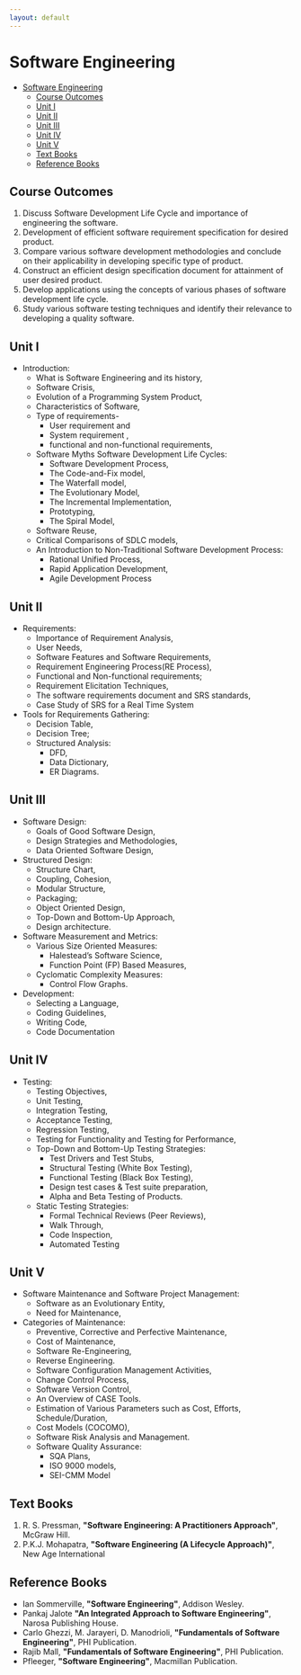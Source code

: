 ```yaml
---
layout: default
---
```


# Software Engineering

- [Software Engineering](#software-engineering)
  - [Course Outcomes](#course-outcomes)
  - [Unit I](#unit-i)
  - [Unit II](#unit-ii)
  - [Unit III](#unit-iii)
  - [Unit IV](#unit-iv)
  - [Unit V](#unit-v)
  - [Text Books](#text-books)
  - [Reference Books](#reference-books)

## Course Outcomes

1. Discuss Software Development Life Cycle and importance of 
   engineering the software.
2. Development of efficient software requirement specification 
   for desired product.
3. Compare various software development methodologies and conclude
   on their applicability in developing specific type of product.
4. Construct an efficient design specification document for 
   attainment of user desired product.
5. Develop applications using the concepts of various phases 
   of software development life cycle.
6. Study various software testing techniques and identify their
   relevance to developing a quality software.

## Unit I

- Introduction:
  - What is Software Engineering and its history, 
  - Software Crisis, 
  - Evolution of a Programming System Product, 
  - Characteristics of Software, 
  - Type of requirements- 
    - User requirement and 
    - System requirement ,
    - functional and non-functional requirements, 
  - Software Myths Software Development Life Cycles: 
    - Software Development Process, 
    - The Code-and-Fix model, 
    - The Waterfall model, 
    - The Evolutionary Model, 
    - The Incremental Implementation, 
    - Prototyping, 
    - The Spiral Model, 
  - Software Reuse, 
  - Critical Comparisons of SDLC models, 
  - An Introduction to Non-Traditional Software Development Process: 
    - Rational Unified Process, 
    - Rapid Application Development, 
    - Agile Development Process

## Unit II

- Requirements: 
  - Importance of Requirement Analysis, 
  - User Needs, 
  - Software Features and Software Requirements, 
  - Requirement Engineering Process(RE Process), 
  - Functional and Non-functional requirements;
  - Requirement Elicitation Techniques, 
  - The software requirements document and SRS standards, 
  - Case Study of SRS for a Real Time System
- Tools for Requirements Gathering: 
  - Decision Table, 
  - Decision Tree;
  - Structured Analysis: 
    - DFD, 
    - Data Dictionary, 
    - ER Diagrams.

## Unit III

- Software Design: 
  - Goals of Good Software Design, 
  - Design Strategies and Methodologies, 
  - Data Oriented Software Design, 
- Structured Design:
  - Structure Chart, 
  - Coupling, Cohesion,
  - Modular Structure, 
  - Packaging; 
  - Object Oriented Design, 
  - Top-Down and Bottom-Up Approach, 
  - Design architecture.
- Software Measurement and Metrics: 
  - Various Size Oriented Measures: 
    - Halestead’s Software Science, 
    - Function Point (FP) Based Measures, 
  - Cyclomatic Complexity Measures: 
    - Control Flow Graphs.
- Development: 
  - Selecting a Language, 
  - Coding Guidelines, 
  - Writing Code,
  - Code Documentation

## Unit IV

- Testing: 
  - Testing Objectives, 
  - Unit Testing, 
  - Integration Testing, 
  - Acceptance Testing, 
  - Regression Testing, 
  - Testing for Functionality and Testing for Performance, 
  - Top-Down and Bottom-Up Testing Strategies: 
    - Test Drivers and Test Stubs, 
    - Structural Testing (White Box Testing), 
    - Functional Testing (Black Box Testing), 
    - Design test cases & Test suite preparation, 
    - Alpha and Beta Testing of Products. 
  - Static Testing Strategies: 
    - Formal Technical Reviews (Peer Reviews), 
    - Walk Through, 
    - Code Inspection, 
    - Automated Testing

## Unit V

- Software Maintenance and Software Project Management: 
  - Software as an Evolutionary Entity, 
  - Need for Maintenance, 
- Categories of Maintenance:
  - Preventive, Corrective and Perfective Maintenance, 
  - Cost of Maintenance, 
  - Software Re-Engineering, 
  - Reverse Engineering. 
  - Software Configuration Management Activities, 
  - Change Control Process, 
  - Software Version Control, 
  - An Overview of CASE Tools. 
  - Estimation of Various Parameters such as Cost, Efforts, Schedule/Duration, 
  - Cost Models (COCOMO), 
  - Software Risk Analysis and Management.
  - Software Quality Assurance: 
    - SQA Plans, 
    - ISO 9000 models, 
    - SEI-CMM Model

## Text Books

1. R. S. Pressman,
   **"Software Engineering: A Practitioners Approach"**,
   McGraw Hill.
2. P.K.J. Mohapatra,
   **"Software Engineering (A Lifecycle Approach)"**,
   New Age International

## Reference Books

- Ian Sommerville,
  **"Software Engineering"**, 
  Addison Wesley.
- Pankaj Jalote
  **"An Integrated Approach to Software Engineering"**, 
  Narosa Publishing House.
- Carlo Ghezzi, M. Jarayeri, D. Manodrioli,
  **"Fundamentals of Software Engineering"**, 
  PHI Publication.
- Rajib Mall,
  **"Fundamentals of Software Engineering"**,
  PHI Publication.
- Pfleeger,
  **"Software Engineering"**,
  Macmillan Publication.